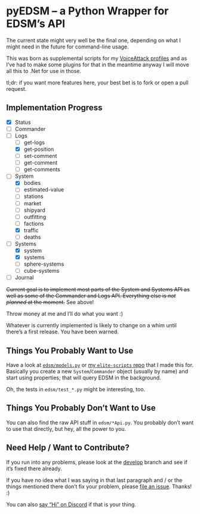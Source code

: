 # pyEDSM – a Python Wrapper for EDSM’s API #

The current state might very well be the final one, depending on what I might 
need in the future for command-line usage.

This was born as supplemental scripts for my [VoiceAttack 
profiles](https://alternerdtive.github.io/VoiceAttack-profiles) and as I’ve had 
to make some plugins for that in the meantime anyway I will move all this to 
.Net for use in those.

tl;dr: if you want more features here, your best bet is to fork or open a pull 
request.

## Implementation Progress ##

- [x] Status
- [ ] Commander
- [ ] Logs
  - [ ] get-logs
  - [x] get-position
  - [ ] set-comment
  - [ ] get-comment
  - [ ] get-comments
- [ ] System
  - [x] bodies
  - [ ] estimated-value
  - [ ] stations
  - [ ] market
  - [ ] shipyard
  - [ ] outfitting
  - [ ] factions
  - [x] traffic
  - [ ] deaths
- [ ] Systems
  - [x] system
  - [x] systems
  - [ ] sphere-systems
  - [ ] cube-systems
- [ ] Journal

~~Current goal is to implement most parts of the System and Systems API as well 
as some of the Commander and Logs API. Everything else is _not planned_ at the 
moment.~~ See above!

Throw money at me and I’ll do what you want :)

Whatever is currently implemented is likely to change on a whim until there’s 
a first release. You have been warned.

## Things You Probably Want to Use ##

Have a look at [`edsm/models.py`](edsm/models.py) or [my `elite-scripts` 
repo](https://github.com/alterNERDtive/elite-scripts) that I made this for. 
Basically you create a new `System`/`Commander` object (usually by name) and 
start using properties; that will query EDSM in the background.

Oh, the tests in `edsm/test_*.py` might be interesting, too.

## Things You Probably Don’t Want to Use ##

You can also find the raw API stuff in `edsm/*Api.py`. You probably don’t want 
to use that directly, but hey, all the power to you.

## Need Help / Want to Contribute? ##

If you run into any problems, please look at the 
[develop](https://github.com/alterNERDtive/pyEDSM/tree/develop) branch and see 
if it’s fixed there already.

If you have no idea what I was saying in that last paragraph and / or the things 
mentioned there don’t fix your problem, please [file an 
issue](https://github.com/alterNERDtive/pyEDSM/issues). Thanks! :)

You can also [say “Hi” on Discord](https://discord.gg/7wKEDDr) if that is your 
thing.
